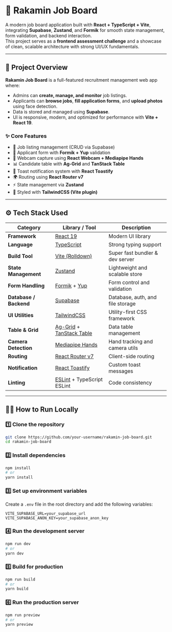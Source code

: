 # 💼 Rakamin Job Board

A modern job board application built with **React + TypeScript + Vite**, integrating **Supabase**, **Zustand**, and **Formik** for smooth state management, form validation, and backend interaction.  
This project serves as a **frontend assessment challenge** and a showcase of clean, scalable architecture with strong UI/UX fundamentals.

---

## 🧭 Project Overview

**Rakamin Job Board** is a full-featured recruitment management web app where:
- Admins can **create, manage, and monitor** job listings.
- Applicants can **browse jobs**, **fill application forms**, and **upload photos** using face detection.
- Data is stored and managed using **Supabase**.
- UI is responsive, modern, and optimized for performance with **Vite + React 19**.

### ✨ Core Features
- 🧾 Job listing management (CRUD via Supabase)
- 🧍 Applicant form with **Formik + Yup** validation
- 📸 Webcam capture using **React Webcam + Mediapipe Hands**
- 📊 Candidate table with **Ag-Grid** and **TanStack Table**
- 🔔 Toast notification system with **React Toastify**
- 🌍 Routing using **React Router v7**
- ⚡ State management via **Zustand**
- 💅 Styled with **TailwindCSS (Vite plugin)**

---

## ⚙️ Tech Stack Used

| Category | Library / Tool | Description |
|-----------|----------------|--------------|
| **Framework** | [React 19](https://react.dev/) | Modern UI library |
| **Language** | [TypeScript](https://www.typescriptlang.org/) | Strong typing support |
| **Build Tool** | [Vite (Rolldown)](https://vite.dev/) | Super fast bundler & dev server |
| **State Management** | [Zustand](https://github.com/pmndrs/zustand) | Lightweight and scalable store |
| **Form Handling** | [Formik](https://formik.org/) + [Yup](https://github.com/jquense/yup) | Form control and validation |
| **Database / Backend** | [Supabase](https://supabase.io/) | Database, auth, and file storage |
| **UI Utilities** | [TailwindCSS](https://tailwindcss.com/) | Utility-first CSS framework |
| **Table & Grid** | [Ag-Grid](https://www.ag-grid.com/) + [TanStack Table](https://tanstack.com/table) | Data table management |
| **Camera Detection** | [Mediapipe Hands](https://developers.google.com/mediapipe) | Hand tracking and camera utils |
| **Routing** | [React Router v7](https://reactrouter.com/) | Client-side routing |
| **Notification** | [React Toastify](https://fkhadra.github.io/react-toastify/) | Custom toast messages |
| **Linting** | [ESLint](https://eslint.org/) + TypeScript ESLint | Code consistency |

---

## 🧑‍💻 How to Run Locally

### 1️⃣ Clone the repository
```bash
git clone https://github.com/your-username/rakamin-job-board.git
cd rakamin-job-board
```

### 2️⃣ Install dependencies
```bash
npm install
# or
yarn install
```

### 3️⃣ Set up environment variables
Create a `.env` file in the root directory and add the following variables:
```env
VITE_SUPABASE_URL=your_supabase_url
VITE_SUPABASE_ANON_KEY=your_supabase_anon_key
```

### 4️⃣ Run the development server
```bash
npm run dev
# or
yarn dev
```

### 5️⃣ Build for production
```bash
npm run build
# or
yarn build
```

### 6️⃣ Run the production server
```bash
npm run preview
# or
yarn preview
```
